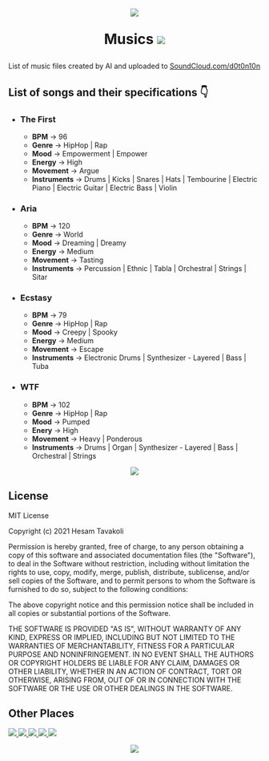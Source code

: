 <h1 align=center>
  <img src="https://media.giphy.com/media/idXKBFevLVjU67jBLa/giphy.gif">
  
  Musics
  <a href="https://soundcloud.com/1nj3ct0r">
    <img src="https://img.shields.io/badge/SoundCloud-FF3300?style=flat&logo=soundcloud&logoColor=white" />
  </a>
</h1>

List of music files created by AI and uploaded to [SoundCloud.com/d0t0n10n](https://soundcloud.com/d0t0n10n)

## List of songs and their specifications 👇
  
  * ### The First
    * **BPM** -> 96
    * **Genre** -> HipHop | Rap
    * **Mood** -> Empowerment | Empower
    * **Energy** -> High
    * **Movement** -> Argue
    * **Instruments** -> Drums | Kicks | Snares | Hats | Tembourine | Electric Piano | Electric Guitar | Electric Bass | Violin

  * ### Aria
    * **BPM** -> 120
    * **Genre** -> World
    * **Mood** -> Dreaming | Dreamy
    * **Energy** -> Medium
    * **Movement** -> Tasting
    * **Instruments** -> Percussion | Ethnic | Tabla | Orchestral | Strings | Sitar

  * ### Ecstasy
    * **BPM** -> 79
    * **Genre** -> HipHop | Rap
    * **Mood** -> Creepy | Spooky
    * **Energy** -> Medium
    * **Movement** -> Escape
    * **Instruments** -> Electronic Drums | Synthesizer - Layered | Bass | Tuba
    
  * ### WTF
    * **BPM** -> 102
    * **Genre** -> HipHop | Rap
    * **Mood** -> Pumped
    * **Enery** -> High
    * **Movement** -> Heavy | Ponderous
    * **Instruments** -> Drums | Organ | Synthesizer - Layered | Bass | Orchestral | Strings

<p align=center>
  <img src="https://media.giphy.com/media/U4YKAzcXSerm7Cx9KX/giphy.gif">
</p>

<h2>
  License
</h2>

<p>
  MIT License

  Copyright (c) 2021 Hesam Tavakoli

  Permission is hereby granted, free of charge, to any person obtaining a copy
  of this software and associated documentation files (the "Software"), to deal
  in the Software without restriction, including without limitation the rights
  to use, copy, modify, merge, publish, distribute, sublicense, and/or sell
  copies of the Software, and to permit persons to whom the Software is
  furnished to do so, subject to the following conditions:

  The above copyright notice and this permission notice shall be included in all
  copies or substantial portions of the Software.

  THE SOFTWARE IS PROVIDED "AS IS", WITHOUT WARRANTY OF ANY KIND, EXPRESS OR
  IMPLIED, INCLUDING BUT NOT LIMITED TO THE WARRANTIES OF MERCHANTABILITY,
  FITNESS FOR A PARTICULAR PURPOSE AND NONINFRINGEMENT. IN NO EVENT SHALL THE
  AUTHORS OR COPYRIGHT HOLDERS BE LIABLE FOR ANY CLAIM, DAMAGES OR OTHER
  LIABILITY, WHETHER IN AN ACTION OF CONTRACT, TORT OR OTHERWISE, ARISING FROM,
  OUT OF OR IN CONNECTION WITH THE SOFTWARE OR THE USE OR OTHER DEALINGS IN THE
  SOFTWARE.
</p>


<h2>
  Other Places
</h2>

<p>
  <a href="mailto:d0t0n10n@pm.me">
    <img src="https://img.shields.io/badge/ProtonMail-8B89CC?style=flat&logo=protonmail&logoColor=white" />
  </a>
  <a href="https://soundcloud.com/d0t0n10n">
    <img src="https://img.shields.io/badge/SoundCloud-FF3300?style=flat&logo=soundcloud&logoColor=white" />
  </a>
  <a href="https://dotonion.medium.com/">
    <img src="https://img.shields.io/badge/Medium-000000?style=flat&logo=medium&logoColor=white" />
  </a>
  <a href="https://github.com/d0t0n10n">
    <img src="https://img.shields.io/badge/GitHub-181717?style=flat&logo=github&logoColor=white" />
  </a>
  <a href="https://codeforces.com/profile/1nj3ct0r">
    <img src="https://img.shields.io/badge/CodeForces-1F8ACB?style=flat&logo=codeforces&logoColor=white" />
  </a>
</p>

<p align=center>
  <img src="https://media.giphy.com/media/RjxWKMSrZkChOlNWqd/giphy.gif">
</p>
